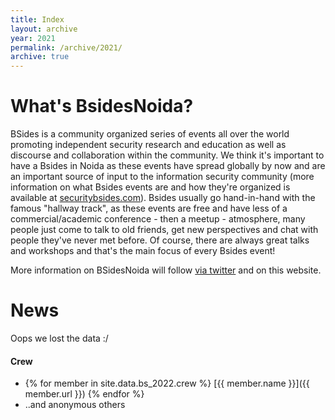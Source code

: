 ```yaml
---
title: Index
layout: archive
year: 2021
permalink: /archive/2021/
archive: true
---
```


# What's BsidesNoida?

BSides is a community organized series of events all over the world promoting independent security research and education as well as discourse and collaboration within the community. We think it's important to have a Bsides in Noida as these events have spread globally by now and are an important source of input to the information security community (more information on what Bsides events are and how they're organized is available at [securitybsides.com](http://www.securitybsides.com)). Bsides usually go hand-in-hand with the famous "hallway track", as these events are free and have less of a commercial/academic conference - then a meetup - atmosphere, many people just come to talk to old friends, get new perspectives and chat with people they've never met before. Of course, there are always great talks and workshops and that's the main focus of every Bsides event!

More information on BSidesNoida will follow [via twitter](https://twitter.com/BSidesNoida) and on this website.

# News

Oops we lost the data :/

#### Crew

* {% for member in site.data.bs_2022.crew %} [{{ member.name }}]({{ member.url }}) {% endfor %}
* ..and anonymous others
